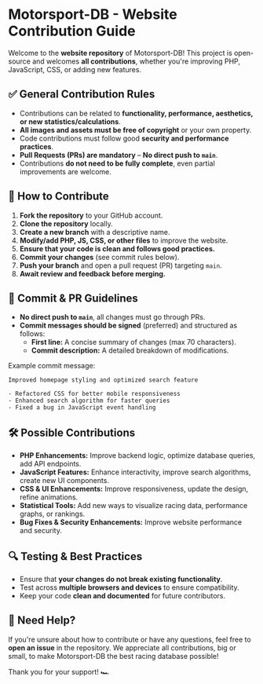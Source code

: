 # Motorsport-DB - Website Contribution Guide

Welcome to the **website repository** of Motorsport-DB! This project is open-source and welcomes **all contributions**, whether you're improving PHP, JavaScript, CSS, or adding new features.

## ✅ **General Contribution Rules**
- Contributions can be related to **functionality, performance, aesthetics, or new statistics/calculations**.
- **All images and assets must be free of copyright** or your own property.
- Code contributions must follow good **security and performance practices**.
- **Pull Requests (PRs) are mandatory** – **No direct push to `main`**.
- Contributions **do not need to be fully complete**, even partial improvements are welcome.

## 🚀 **How to Contribute**
1. **Fork the repository** to your GitHub account.
2. **Clone the repository** locally.
3. **Create a new branch** with a descriptive name.
4. **Modify/add PHP, JS, CSS, or other files** to improve the website.
5. **Ensure that your code is clean and follows good practices.**
6. **Commit your changes** (see commit rules below).
7. **Push your branch** and open a pull request (PR) targeting `main`.
8. **Await review and feedback before merging.**

## 📜 **Commit & PR Guidelines**
- **No direct push to `main`**, all changes must go through PRs.
- **Commit messages should be signed** (preferred) and structured as follows:
  - **First line:** A concise summary of changes (max 70 characters).
  - **Commit description:** A detailed breakdown of modifications.
  
Example commit message:
```
Improved homepage styling and optimized search feature

- Refactored CSS for better mobile responsiveness
- Enhanced search algorithm for faster queries
- Fixed a bug in JavaScript event handling
```

## 🛠 **Possible Contributions**
- **PHP Enhancements:** Improve backend logic, optimize database queries, add API endpoints.
- **JavaScript Features:** Enhance interactivity, improve search algorithms, create new UI components.
- **CSS & UI Enhancements:** Improve responsiveness, update the design, refine animations.
- **Statistical Tools:** Add new ways to visualize racing data, performance graphs, or rankings.
- **Bug Fixes & Security Enhancements:** Improve website performance and security.

## 🔍 **Testing & Best Practices**
- Ensure that **your changes do not break existing functionality**.
- Test across **multiple browsers and devices** to ensure compatibility.
- Keep your code **clean and documented** for future contributors.

## 🏁 **Need Help?**
If you're unsure about how to contribute or have any questions, feel free to **open an issue** in the repository. We appreciate all contributions, big or small, to make Motorsport-DB the best racing database possible!

Thank you for your support! 🏎️

